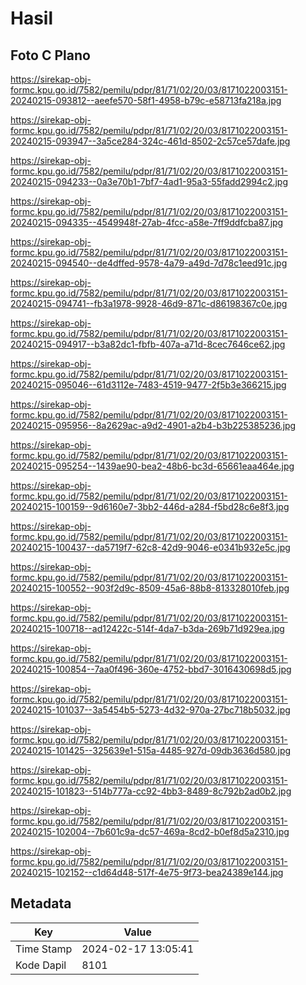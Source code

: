 # Hasil

## Foto C Plano

https://sirekap-obj-formc.kpu.go.id/7582/pemilu/pdpr/81/71/02/20/03/8171022003151-20240215-093812--aeefe570-58f1-4958-b79c-e58713fa218a.jpg

https://sirekap-obj-formc.kpu.go.id/7582/pemilu/pdpr/81/71/02/20/03/8171022003151-20240215-093947--3a5ce284-324c-461d-8502-2c57ce57dafe.jpg

https://sirekap-obj-formc.kpu.go.id/7582/pemilu/pdpr/81/71/02/20/03/8171022003151-20240215-094233--0a3e70b1-7bf7-4ad1-95a3-55fadd2994c2.jpg

https://sirekap-obj-formc.kpu.go.id/7582/pemilu/pdpr/81/71/02/20/03/8171022003151-20240215-094335--4549948f-27ab-4fcc-a58e-7ff9ddfcba87.jpg

https://sirekap-obj-formc.kpu.go.id/7582/pemilu/pdpr/81/71/02/20/03/8171022003151-20240215-094540--de4dffed-9578-4a79-a49d-7d78c1eed91c.jpg

https://sirekap-obj-formc.kpu.go.id/7582/pemilu/pdpr/81/71/02/20/03/8171022003151-20240215-094741--fb3a1978-9928-46d9-871c-d86198367c0e.jpg

https://sirekap-obj-formc.kpu.go.id/7582/pemilu/pdpr/81/71/02/20/03/8171022003151-20240215-094917--b3a82dc1-fbfb-407a-a71d-8cec7646ce62.jpg

https://sirekap-obj-formc.kpu.go.id/7582/pemilu/pdpr/81/71/02/20/03/8171022003151-20240215-095046--61d3112e-7483-4519-9477-2f5b3e366215.jpg

https://sirekap-obj-formc.kpu.go.id/7582/pemilu/pdpr/81/71/02/20/03/8171022003151-20240215-095956--8a2629ac-a9d2-4901-a2b4-b3b225385236.jpg

https://sirekap-obj-formc.kpu.go.id/7582/pemilu/pdpr/81/71/02/20/03/8171022003151-20240215-095254--1439ae90-bea2-48b6-bc3d-65661eaa464e.jpg

https://sirekap-obj-formc.kpu.go.id/7582/pemilu/pdpr/81/71/02/20/03/8171022003151-20240215-100159--9d6160e7-3bb2-446d-a284-f5bd28c6e8f3.jpg

https://sirekap-obj-formc.kpu.go.id/7582/pemilu/pdpr/81/71/02/20/03/8171022003151-20240215-100437--da5719f7-62c8-42d9-9046-e0341b932e5c.jpg

https://sirekap-obj-formc.kpu.go.id/7582/pemilu/pdpr/81/71/02/20/03/8171022003151-20240215-100552--903f2d9c-8509-45a6-88b8-813328010feb.jpg

https://sirekap-obj-formc.kpu.go.id/7582/pemilu/pdpr/81/71/02/20/03/8171022003151-20240215-100718--ad12422c-514f-4da7-b3da-269b71d929ea.jpg

https://sirekap-obj-formc.kpu.go.id/7582/pemilu/pdpr/81/71/02/20/03/8171022003151-20240215-100854--7aa0f496-360e-4752-bbd7-3016430698d5.jpg

https://sirekap-obj-formc.kpu.go.id/7582/pemilu/pdpr/81/71/02/20/03/8171022003151-20240215-101037--3a5454b5-5273-4d32-970a-27bc718b5032.jpg

https://sirekap-obj-formc.kpu.go.id/7582/pemilu/pdpr/81/71/02/20/03/8171022003151-20240215-101425--325639e1-515a-4485-927d-09db3636d580.jpg

https://sirekap-obj-formc.kpu.go.id/7582/pemilu/pdpr/81/71/02/20/03/8171022003151-20240215-101823--514b777a-cc92-4bb3-8489-8c792b2ad0b2.jpg

https://sirekap-obj-formc.kpu.go.id/7582/pemilu/pdpr/81/71/02/20/03/8171022003151-20240215-102004--7b601c9a-dc57-469a-8cd2-b0ef8d5a2310.jpg

https://sirekap-obj-formc.kpu.go.id/7582/pemilu/pdpr/81/71/02/20/03/8171022003151-20240215-102152--c1d64d48-517f-4e75-9f73-bea24389e144.jpg


## Metadata

| Key        | Value               |
| ---------- | ------------------- |
| Time Stamp | 2024-02-17 13:05:41 |
| Kode Dapil | 8101                |



